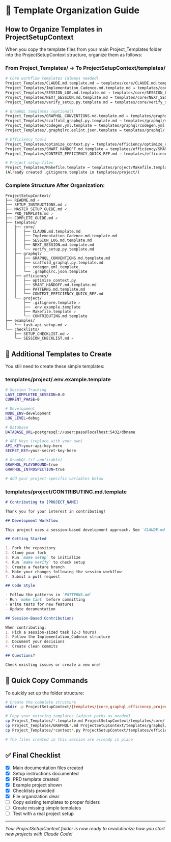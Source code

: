 # 📁 Template Organization Guide

## How to Organize Templates in ProjectSetupContext

When you copy the template files from your main Project_Templates folder into the ProjectSetupContext structure, organize them as follows:

### From Project_Templates/ → To ProjectSetupContext/templates/

```bash
# Core workflow templates (always needed)
Project_Templates/CLAUDE.md.template.md → templates/core/CLAUDE.md.template.md
Project_Templates/Implementation_Cadence.md.template.md → templates/core/Implementation_Cadence.md.template.md
Project_Templates/SESSION_LOG.md.template.md → templates/core/SESSION_LOG.md.template.md
Project_Templates/NEXT_SESSION.md.template.md → templates/core/NEXT_SESSION.md.template.md
Project_Templates/verify_setup.py.template.md → templates/core/verify_setup.py.template.md

# GraphQL templates (optional)
Project_Templates/GRAPHQL_CONVENTIONS.md.template.md → templates/graphql/GRAPHQL_CONVENTIONS.md.template.md
Project_Templates/scaffold_graphql.py.template.md → templates/graphql/scaffold_graphql.py.template.md
Project_Templates/codegen.yml.template → templates/graphql/codegen.yml.template
Project_Templates/.graphqlrc.eslint.json.template → templates/graphql/.graphqlrc.json.template

# Efficiency tools
Project_Templates/optimize_context.py → templates/efficiency/optimize_context.py
Project_Templates/SMART_HANDOFF.md.template → templates/efficiency/SMART_HANDOFF.md.template.md
Project_Templates/CONTEXT_EFFICIENCY_QUICK_REF.md → templates/efficiency/PATTERNS.md.template.md

# Project setup files
Project_Templates/Makefile.template → templates/project/Makefile.template
(Already created .gitignore.template in templates/project/)
```

### Complete Structure After Organization:

```
ProjectSetupContext/
├── README.md ✓
├── SETUP_INSTRUCTIONS.md ✓
├── MASTER_SETUP_GUIDE.md ✓
├── PRD_TEMPLATE.md ✓
├── COMPLETE_GUIDE.md ✓
├── templates/
│   ├── core/
│   │   ├── CLAUDE.md.template.md
│   │   ├── Implementation_Cadence.md.template.md
│   │   ├── SESSION_LOG.md.template.md
│   │   ├── NEXT_SESSION.md.template.md
│   │   └── verify_setup.py.template.md
│   ├── graphql/
│   │   ├── GRAPHQL_CONVENTIONS.md.template.md
│   │   ├── scaffold_graphql.py.template.md
│   │   ├── codegen.yml.template
│   │   └── .graphqlrc.json.template
│   ├── efficiency/
│   │   ├── optimize_context.py
│   │   ├── SMART_HANDOFF.md.template.md
│   │   ├── PATTERNS.md.template.md
│   │   └── CONTEXT_EFFICIENCY_QUICK_REF.md
│   └── project/
│       ├── .gitignore.template ✓
│       ├── .env.example.template
│       ├── Makefile.template ✓
│       └── CONTRIBUTING.md.template
├── examples/
│   └── task-api-setup.md ✓
└── checklists/
    ├── SETUP_CHECKLIST.md ✓
    └── SESSION_CHECKLIST.md ✓
```

## 📝 Additional Templates to Create

You still need to create these simple templates:

### templates/project/.env.example.template
```bash
# Session Tracking
LAST_COMPLETED_SESSION=0.0
CURRENT_PHASE=0

# Development
NODE_ENV=development
LOG_LEVEL=debug

# Database
DATABASE_URL=postgresql://user:pass@localhost:5432/dbname

# API Keys (replace with your own)
API_KEY=your-api-key-here
SECRET_KEY=your-secret-key-here

# GraphQL (if applicable)
GRAPHQL_PLAYGROUND=true
GRAPHQL_INTROSPECTION=true

# Add your project-specific variables below
```

### templates/project/CONTRIBUTING.md.template
```markdown
# Contributing to [PROJECT_NAME]

Thank you for your interest in contributing!

## Development Workflow

This project uses a session-based development approach. See `CLAUDE.md` for details.

## Getting Started

1. Fork the repository
2. Clone your fork
3. Run `make setup` to initialize
4. Run `make verify` to check setup
5. Create a feature branch
6. Make your changes following the session workflow
7. Submit a pull request

## Code Style

- Follow the patterns in `PATTERNS.md`
- Run `make lint` before committing
- Write tests for new features
- Update documentation

## Session-Based Contributions

When contributing:
1. Pick a session-sized task (2-3 hours)
2. Follow the Implementation_Cadence structure
3. Document your decisions
4. Create clean commits

## Questions?

Check existing issues or create a new one!
```

## 🚀 Quick Copy Commands

To quickly set up the folder structure:

```bash
# Create the complete structure
mkdir -p ProjectSetupContext/{templates/{core,graphql,efficiency,project},examples,checklists}

# Copy your existing templates (adjust paths as needed)
cp Project_Templates/*.template.md ProjectSetupContext/templates/core/
cp Project_Templates/GRAPHQL*.md ProjectSetupContext/templates/graphql/
cp Project_Templates/*context*.py ProjectSetupContext/templates/efficiency/

# The files created in this session are already in place
```

## ✅ Final Checklist

- [x] Main documentation files created
- [x] Setup instructions documented
- [x] PRD template created
- [x] Example project shown
- [x] Checklists provided
- [x] File organization clear
- [ ] Copy existing templates to proper folders
- [ ] Create missing simple templates
- [ ] Test with a real project setup

---

*Your ProjectSetupContext folder is now ready to revolutionize how you start new projects with Claude Code!*